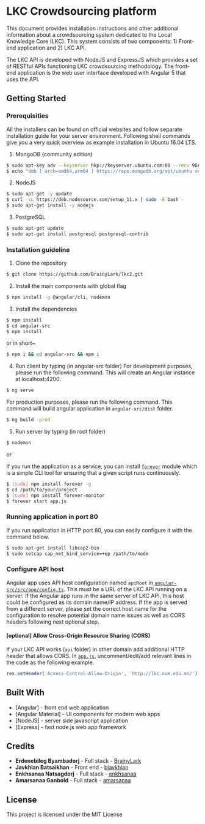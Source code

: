 # LKC Crowdsourcing platform

This document provides installation instructions and other additional information about a crowdsourcing system dedicated to the Local Knowledge Core (LKC). This system consists of two components: 1) Front-end application and 2) LKC API.

The LKC API is developed with NodeJS and ExpressJS which provides a set of RESTful APIs functioning LKC crowdsourcing methodology. The front-end application is the web user interface developed with Angular 5 that uses the API.

## Getting Started

### Prerequisities

All the installers can be found on official websites and follow separate installation guide for your server environment. Following shell commands give you a very quick overview as example installation in Ubuntu 16.04 LTS.

1. MongoDB (community edition)
```sh
$ sudo apt-key adv --keyserver hkp://keyserver.ubuntu.com:80 --recv 9DA31620334BD75D9DCB49F368818C72E52529D4
$ echo "deb [ arch=amd64,arm64 ] https://repo.mongodb.org/apt/ubuntu xenial/mongodb-org/4.0 multiverse" | sudo tee /etc/apt/sources.list.d/mongodb-org-4.0.list
```

2. NodeJS

```sh
$ sudo apt-get -y update
$ curl -sL https://deb.nodesource.com/setup_11.x | sudo -E bash -
$ sudo apt-get install -y nodejs
```

3. PostgreSQL
```sh
$ sudo apt-get update
$ sudo apt-get install postgresql postgresql-contrib
```

### Installation guideline

1. Clone the repository
```sh
$ git clone https://github.com/BrainyLark/lkc2.git
```

2. Install the main components with global flag
```sh
$ npm install -g @angular/cli, nodemon
```

3. Install the dependencies

```sh
$ npm install
$ cd angular-src
$ npm install
```

or in short~
```sh
$ npm i && cd angular-src && npm i
```

4. Run client by typing (in angular-src folder)
For development purposes, please run the following command. This will create an Angular instance at localhost:4200.
```sh
$ ng serve
```
For production purposes, please run the following command. This command will build angular application in `angular-src/dist` folder.
```sh
$ ng build -prod
```

5. Run server by typing (in root folder)
```sh
$ nodemon
```
or 

If you run the application as a service, you can install [`forever`](https://www.npmjs.com/package/forever) module which is a simple CLI tool for ensuring that a given script runs continuously. 
```sh
$ [sudo] npm install forever -g
$ cd /path/to/your/project
$ [sudo] npm install forever-monitor
$ forever start app.js
```

### Running application in port 80
If you run application in HTTP port 80, you can easily configure it with the command below.
```sh
$ sudo apt-get install libcap2-bin
$ sudo setcap cap_net_bind_service=+ep /path/to/node
```

### Configure API host
Angular app uses API host configuration named `apiRoot` in [`angular-src/src/app/config.ts`](angular-src/src/app/config.ts). This must be a URL of the LKC API running on a server. If the Angular app runs in the same server of LKC API, this host could be configured as its domain name/IP address. If the app is served from a different server, please set the correct host name for the configuration to resolve potential domain name issues as well as CORS headers following next optional step.

#### [optional] Allow Cross-Origin Resource Sharing (CORS)
If your LKC API works (`api` folder) in other domain add additional HTTP header that allows CORS. In [`app.js`](app.js), uncomment/edit/add relevant lines in the code as the following example.
```javascript
res.setHeader('Access-Control-Allow-Origin', 'http://lkc.num.edu.mn/')
```

## Built With

* [Angular] - front end web application
* [Angular Material] - UI components for modern web apps
* [NodeJS] - server side javascript application
* [Express] - fast node.js web app framework


## Credits

* **Erdenebileg Byambadorj** - Full stack - [BrainyLark](https://github.com/BrainyLark)
* **Javkhlan Batsaikhan** - Front end - [bjavkhlan](https://github.com/bjavkhlan)
* **Enkhsanaa Natsagdorj** - Full stack - [enkhsanaa](https://github.com/enkhsanaa)
* **Amarsanaa Ganbold** - Full stack - [amarsanaa](https://github.com/amarsanaag)


## License

This project is licensed under the MIT License
